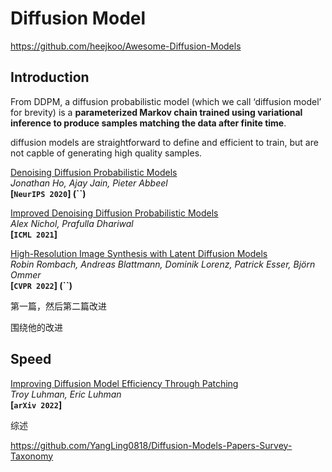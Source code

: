 # Diffusion Model



https://github.com/heejkoo/Awesome-Diffusion-Models

## Introduction

From DDPM, a diffusion probabilistic model (which we call ‘diffusion model’ for brevity) is a **parameterized Markov chain trained using variational inference to produce samples matching the data after finite time**.

> 

diffusion models are straightforward to define and efficient to train, but are not capble of generating high quality samples.







[Denoising Diffusion Probabilistic Models](https://arxiv.org/abs/2006.11239)  
*Jonathan Ho, Ajay Jain, Pieter Abbeel*  
**[`NeurIPS 2020`] (``)** 

[Improved Denoising Diffusion Probabilistic Models](https://arxiv.org/abs/2102.09672)  
*Alex Nichol, Prafulla Dhariwal*  
**[`ICML 2021`]** 

[High-Resolution Image Synthesis with Latent Diffusion Models](https://arxiv.org/abs/2112.10752)  
*Robin Rombach, Andreas Blattmann, Dominik Lorenz, Patrick Esser, Björn Ommer*  
**[`CVPR 2022`] (``)** 

第一篇，然后第二篇改进

围绕他的改进



## Speed

[Improving Diffusion Model Efficiency Through Patching](https://arxiv.org/abs/2207.04316)  
*Troy Luhman, Eric Luhman*  
**[`arXiv 2022`]** 



综述

https://github.com/YangLing0818/Diffusion-Models-Papers-Survey-Taxonomy
